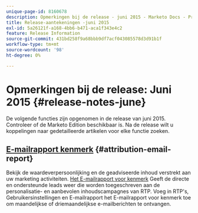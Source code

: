 ```yaml
---
unique-page-id: 8160678
description: Opmerkingen bij de release - juni 2015 - Marketo Docs - Productdocumentatie
title: Release-aantekeningen -juni 2015
exl-id: 5a26121f-a168-4bb6-b471-aca1f343e4c2
feature: Release Information
source-git-commit: 431bd258f9a68bbb9df7acf043085578d3d91b1f
workflow-type: tm+mt
source-wordcount: '98'
ht-degree: 0%

---
```


# Opmerkingen bij de release: Juni 2015 {#release-notes-june}

De volgende functies zijn opgenomen in de release van juni 2015. Controleer of de Marketo Edition beschikbaar is. Na de release wilt u koppelingen naar gedetailleerde artikelen voor elke functie zoeken.

## [E-mailrapport kenmerk](/help/marketo/product-docs/web-personalization/reporting-for-web-personalization/email-reports.md) {#attribution-email-report}

Bekijk de waardeverpersoonlijking en de geadviseerde inhoud verstrekt aan uw marketing activiteiten. [Het E-mailrapport voor kenmerk](/help/marketo/product-docs/web-personalization/reporting-for-web-personalization/email-reports.md) Geeft de directe en ondersteunde leads weer die worden toegeschreven aan de personalisatie- en aanbevolen inhoudscampagnes van RTP. Voeg in RTP&#39;s, Gebruikersinstellingen en E-mailrapport het E-mailrapport voor kenmerk toe om maandelijkse of driemaandelijkse e-mailberichten te ontvangen.
